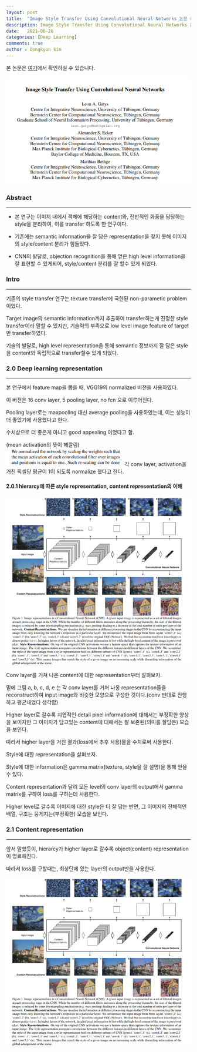 ```yaml
---
layout: post
title:  "Image Style Transfer Using Convolutional Neural Networks 논문 리뷰" 
description: Image Style Transfer Using Convolutional Neural Networks 논문을 읽고 요약한 내용입니다.
date:   2021-06-26
categories: [Deep Learning]
comments: true
author : Dongkyun kim
---
```


본 논문은 [여기](https://www.cv-foundation.org/openaccess/content_cvpr_2016/papers/Gatys_Image_Style_Transfer_CVPR_2016_paper.pdf)에서 확인하실 수 있습니다.

![1](/assets/img/Deep_learning/210626/1.PNG)

### Abstract
---

* 본 연구는 이미지 내에서 객체에 해당하는 content와, 전반적인 화풍을 담당하는 style을 분리하여, 이를 transfer 하도록 한 연구이다.

* 기존에는 semantic information을 잘 담은 representation을 찾지 못해 이미지의 style/content 분리가 힘들었다.

* CNN의 발달로, objection recognition을 통해 얻은 high level information을 잘 표현할 수 있게되어, style/content 분리를 잘 할수 있게 되었다.

### Intro
---
기존의 style transfer 연구는 texture transfer에 국한된 non-parametic problem이었다.

Target image의 semantic information까지 추출하여 transfer하는게 진정한 style transfer이라 말할 수 있지만, 기술력의 부족으로 low level image feature of target만 transfer하였다.

기술의 발달로, high level representation을 통해 semantic 정보까지 잘 담은 style을 content와 독립적으로 transfer할수 있게 되었다.


### 2.0 Deep learning representation
---

본 연구에서 feature map을 뽑을 때, VGG19의 normalized 버전을 사용하였다.

이 버전은 16 conv layer, 5 pooling layer, no fcn 으로 이루어진다.

Pooling layer로는 maxpooling 대신 average pooling을 사용하였는데, 이는 성능이 더 좋았기에 사용했다고 한다.

수치상으로 더 좋은게 아니고 good appealing 이었다고 함.

(mean activation의 뜻이 헤깔림)
![1](/assets/img/Deep_learning/210626/2.PNG)
각 conv layer, activation을 거친 픽셀당  평균이 1이 되도록 normalize 했다고 한다.

#### 2.0.1 hierarcy에 따른 style representation, content representation의 이해

![1](/assets/img/Deep_learning/210626/4.PNG)

Conv layer를 거쳐 나온 content에 대한 representation부터 살펴보자. 

밑에 그림 a, b, c, d, e 는 각 conv layer를 거쳐 나옹 representation들을 reconstruct하여 input image와 비슷한 모양으로 구성한 것이다.(conv 반대로 진행하고 평균내었다 생각함)

Higher layer로 갈수록 지엽적인 detail pixel information에 대해서는 부정확한 양상을 보이지만 그 이미지가 담고있는 content에 대해서는 잘 보존된(의미를 잘담은) 모습을 보인다.

따라서 higher layer을 거친 결과(loss에서 추후 사용)물을 수치로써 사용한다.

Style에 대한 representation을 살펴보자.

Style에 대한 information은 gamma matrix(texture, style을 잘 설명)을 통해 얻을 수 있다.

Content representation과 달리 모든 level의 conv layer의 output에서 gamma matrix를 구하여 loss를 구하는데 사용한다.

Higher level로 갈수록 이미지에 대한 style은 더 잘 담는 반면, 그 이미지의 전체적인 배열, 구조는 뭉게지는(부정확한) 모습을 보인다.

### 2.1 Content representation
---
앞서 말했듯이, hierarcy가 higher layer로 갈수록 object(content) representation이 명료해진다.

따라서 loss를 구할때는, 최상단에 있는 layer의 output만을 사용한다.






![1](/assets/img/Deep_learning/210626/4.PNG)
